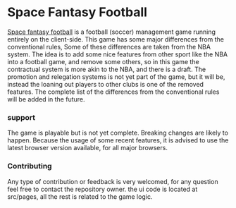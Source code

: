 # Space Fantasy Football
[Space fantasy football](https://redjaybird99.github.io/fg/) is a football (soccer) management game running entirely on the client-side.
This game has some major differences from the conventional rules, Some of these differences are taken from the NBA system.
The idea is to add some nice features from other sport like the NBA into a football game, and remove some others, so in this game the contractual system is more akin to the NBA, and there is a draft.
The promotion and relegation systems is not yet part of the game, but it will be, instead the loaning out players to other clubs is one of the removed features.
The complete list of the differences from the conventional rules will be added in the future.

### support
The game is playable but is not yet complete. Breaking changes are likely to happen.
Because the usage of some recent features, it is advised to use the latest browser version available, for all major browsers.


### Contributing
Any type of contribution or feedback is very welcomed, for any question feel free to contact the repository owner. 
the ui code is located at src/pages, all the rest is related to the game logic.

